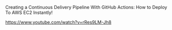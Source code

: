 Creating a Continuous Delivery Pipeline With GitHub Actions: How to Deploy To AWS EC2 Instantly!



https://www.youtube.com/watch?v=rRes9LM-Jh8